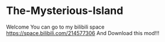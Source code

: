 # The-Mysterious-Island
Welcome
You can go to my bilibili space https://space.bilibili.com/214577306
And Download this mod!!!
